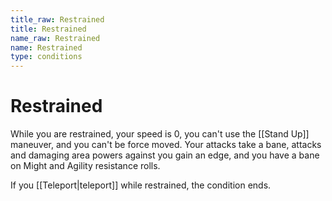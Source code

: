 ```yaml
---
title_raw: Restrained
title: Restrained
name_raw: Restrained
name: Restrained
type: conditions
---
```


# Restrained

While you are restrained, your speed is 0, you can't use the [[Stand Up]] maneuver, and you can't be force moved. Your attacks take a bane, attacks and damaging area powers against you gain an edge, and you have a bane on Might and Agility resistance rolls.

If you [[Teleport|teleport]] while restrained, the condition ends.
